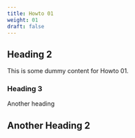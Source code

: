 ```yaml
---
title: Howto 01
weight: 01
draft: false
---
```


## Heading 2

This is some dummy content for Howto 01.

### Heading 3

Another heading

## Another Heading 2

